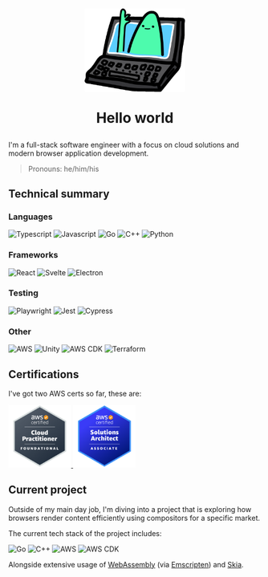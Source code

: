 <h1>
<div id="header" align="center">
  <img src="./imgs/hello-world.gif" width="200" />
  <p>Hello world</p>
</div>
</h1>

I'm a full-stack software engineer with a focus on cloud solutions and modern browser application development.

> Pronouns: he/him/his

<h2>Technical summary</h2>
<h3>Languages</h3>
<p>
  <img alt="Typescript" src="https://img.shields.io/badge/-Typescript-007acd?style=flat&logo=typescript&logoColor=white" />
  <img alt="Javascript" src="https://img.shields.io/badge/-Javascript-f0db4f?style=flat&logo=javascript&logoColor=323330" />
  <img alt="Go" src="https://img.shields.io/badge/-Go-00aed8?style=flat&logo=go&logoColor=white" />
  <img alt="C++" src="https://img.shields.io/badge/-C++-00589c?style=flat&logo=c%2B%2B&logoColor=white" />
  <img alt="Python" src="https://img.shields.io/badge/-Python-3776aa?style=flat&logo=python&logoColor=ffdc4d" />
</p>

<h3>Frameworks</h3>
<p>
  <img alt="React" src="https://img.shields.io/badge/-React-black?style=flat&logo=react&logoColor=61dbfb" />
  <img alt="Svelte" src="https://img.shields.io/badge/-Svelte-ff3e00?style=flat&logo=svelte&logoColor=white" />
  <img alt="Electron" src="https://img.shields.io/badge/-Electron-2b2d3a?style=flat&logo=electron&logoColor=9feaf9" />
</p>

<h3>Testing</h3>
<p>
  <img alt="Playwright" src="https://img.shields.io/badge/-Playwright-242526?style=flat&logo=playwright&logoColor=2ead33" />
  <img alt="Jest" src="https://img.shields.io/badge/-Jest-15c213?style=flat&logo=jest&logoColor=white" />
  <img alt="Cypress" src="https://img.shields.io/badge/-Cypress-ffffff?style=flat&logo=cypress&logoColor=black" />
</p>

<h3>Other</h3>
<p>
  <img alt="AWS" src="https://img.shields.io/badge/-AWS-f79919?style=flat&logo=amazon-aws&logoColor=white" />
  <img alt="Unity" src="https://img.shields.io/badge/-Unity-black?style=flat&logo=unity&logoColor=white" />
  <img alt="AWS CDK" src="https://img.shields.io/badge/-AWS%20CDK-ffc330?style=flat&logo=cdk&logoColor=white">
  <img alt="Terraform" src="https://img.shields.io/badge/-Terraform-5f42e8?style=flat&logo=terraform&logoColor=white">
</p>

<h2>Certifications</h2>

I've got two AWS certs so far, these are:

<p>
  <a href="https://www.credly.com/badges/f3e90b97-582a-4f87-a8f4-056aed997d2a/public_url">
    <img alt="Cloud practitioner badge" src="./imgs/cloud_practitioner_badge.png" width="125" />
  </a>
  
  <a href="https://www.credly.com/badges/b24439b2-ee32-4d6d-bb60-4175d2575e58/public_url">
    <img alt="Solutions architect associate badge" src="./imgs/solutions_architect_associate_badge.png" width="125" />
  </a>
</p>


<h2>Current project</h2>

Outside of my main day job, I'm diving into a project that is exploring how browsers render content efficiently using compositors for a specific market. 

The current tech stack of the project includes:
<p>
  <img alt="Go" src="https://img.shields.io/badge/-Go-00aed8?style=flat&logo=go&logoColor=white" />
  <img alt="C++" src="https://img.shields.io/badge/-C++-00589c?style=flat&logo=c%2B%2B&logoColor=white" />
  <img alt="AWS" src="https://img.shields.io/badge/-AWS-f79919?style=flat&logo=amazon-aws&logoColor=white" />
  <img alt="AWS CDK" src="https://img.shields.io/badge/-AWS%20CDK-ffc330?style=flat&logo=cdk&logoColor=white">
</p>

Alongside extensive usage of [WebAssembly](https://webassembly.org/) (via [Emscripten](https://emscripten.org/)) and [Skia](https://skia.org/).

